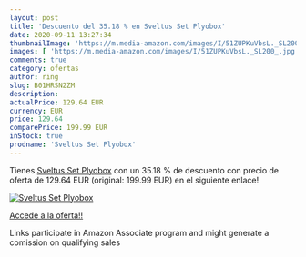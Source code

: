 ```yaml
---
layout: post
title: 'Descuento del 35.18 % en Sveltus Set Plyobox'
date: 2020-09-11 13:27:34
thumbnailImage: 'https://m.media-amazon.com/images/I/51ZUPKuVbsL._SL200_.jpg'
images: [ 'https://m.media-amazon.com/images/I/51ZUPKuVbsL._SL200_.jpg' ]
comments: true
category: ofertas
author: ring
slug: B01HRSN2ZM
description:
actualPrice: 129.64 EUR
currency: EUR
price: 129.64
comparePrice: 199.99 EUR
inStock: true
prodname: 'Sveltus Set Plyobox'
---
```


Tienes [Sveltus Set Plyobox](https://www.amazon.fr/dp/B01HRSN2ZM/?tag=tolees0d-21) con un 35.18 % de descuento con precio de oferta de 129.64 EUR (original: 199.99 EUR) en el siguiente enlace!

[![Sveltus Set Plyobox](https://m.media-amazon.com/images/I/51ZUPKuVbsL._SL200_.jpg)](https://www.amazon.fr/dp/B01HRSN2ZM/?tag=tolees0d-21)

[Accede a la oferta!!](https://www.amazon.fr/dp/B01HRSN2ZM/?tag=tolees0d-21)

Links participate in Amazon Associate program and might generate a comission on qualifying sales


